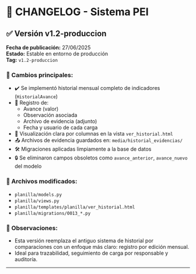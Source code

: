 # 📝 CHANGELOG - Sistema PEI

## ✅ Versión v1.2-produccion
**Fecha de publicación:** 27/06/2025  
**Estado:** Estable en entorno de producción  
**Tag:** `v1.2-produccion`

### 🔧 Cambios principales:
- ✔️ Se implementó historial mensual completo de indicadores (`HistorialAvance`)
- 📌 Registro de:
  - Avance (valor)
  - Observación asociada
  - Archivo de evidencia (adjunto)
  - Fecha y usuario de cada carga
- 📄 Visualización clara por columnas en la vista `ver_historial.html`
- 📤 Archivos de evidencia guardados en: `media/historial_evidencias/`
- 🛠 Migraciones aplicadas limpiamente a la base de datos
- 🔒 Se eliminaron campos obsoletos como `avance_anterior`, `avance_nuevo` del modelo

### 💾 Archivos modificados:
- `planilla/models.py`
- `planilla/views.py`
- `planilla/templates/planilla/ver_historial.html`
- `planilla/migrations/0013_*.py`

### 📌 Observaciones:
- Esta versión reemplaza el antiguo sistema de historial por comparaciones con un enfoque más claro: registro por edición mensual.
- Ideal para trazabilidad, seguimiento de carga por responsable y auditoría.

---

